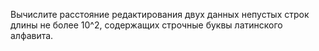 Вычислите расстояние редактирования двух данных непустых строк длины не более 10^2, содержащих строчные буквы латинского алфавита.